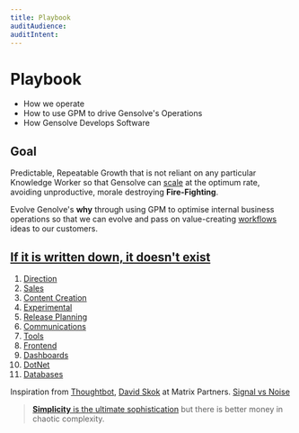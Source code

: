 ```yaml
---
title: Playbook
auditAudience:
auditIntent:
---
```


# Playbook

- How we operate
- How to use GPM to drive Gensolve's Operations
- How Gensolve Develops Software

## Goal

Predictable, Repeatable Growth that is not reliant on any particular Knowledge Worker so that Gensolve can [scale](https://mastersofscale.com/) at the optimum rate, avoiding unproductive, morale destroying **Fire-Fighting**.

Evolve Genolve's **why** through using GPM to optimise internal business operations so that we can evolve and pass on value-creating [workflows](../../features/workflows/) ideas to our customers.

## [If it is written down, it doesn't exist](https://www.chiefexecutiveboards.com/briefings/briefing210.htm)

1. [Direction](./direction/)
2. [Sales](./sales/)
3. [Content Creation](./content-creation/)
4. [Experimental](./experimental/)
5. [Release Planning](./release-planning/)
6. [Communications](./communications/)
7. [Tools](./tools/)
8. [Frontend](./frontend/)
9. [Dashboards](./dashboards/)
10. [DotNet](./dotnet/)
11. [Databases](./databases/)

Inspiration from [Thoughtbot](https://thoughtbot.com/playbook), [David Skok](https://drt.fm/david-skok) at Matrix Partners. [Signal vs Noise](https://m.signalvnoise.com/category/greatest-hits/)

> [**Simplicity** is the ultimate sophistication](https://articles.uie.com/simplicity/) but there is better money in chaotic complexity.
